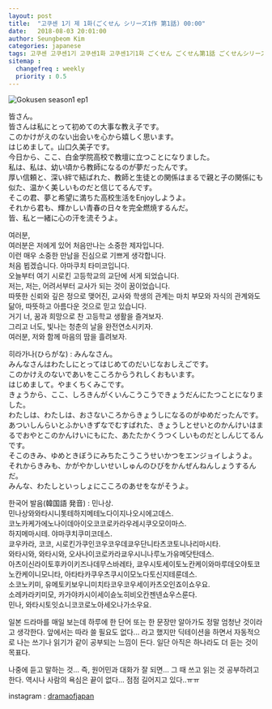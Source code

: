 ```yaml
---
layout: post
title:  "고쿠센 1기 제 1화(ごくせん シリーズ1作 第1話) 00:00"
date:   2018-08-03 20:01:00
author: Seungbeom Kim
categories: japanese
tags: 고쿠센 고쿠센1기 고쿠센1화 고쿠센1기1화 ごくせん ごくせん第1話 ごくせんシリーズ1作第1話 일본드라마 일드 dramaofjapan 일본어공부
sitemap :
  changefreq : weekly
  priority : 0.5
---
```


<img src="{{ site.baseurl }}/assets/japanese/gokusen_season_1_1.PNG" title="Gokusen season1 ep1" class="post-image">

皆さん。<br>
皆さんは私にとって初めての大事な教え子です。<br>
このかけがえのない出会いを心から嬉しく思います。<br>
はじめまして。山口久美子です。<br>
今日から、ここ、白金学院高校で教壇に立つことになりました。<br>
私は、私は、幼い頃から教師になるのが夢だったんです。<br>
厚い信頼と、深い絆で結ばれた、教師と生徒との関係はまるで親と子の関係にも似た、温かく美しいものだと信じてるんです。<br>
そこの君、夢と希望に満ちた高校生活をEnjoyしようよ。<br>
それから君も、輝かしい青春の日々を完全燃焼するんだ。<br>
皆、私と一緒に心の汗を流そうよ。

여러분,<br>
여러분은 저에게 있어 처음만나는 소중한 제자입니다.<br>
이런 매우 소중한 만남을 진심으로 기쁘게 생각합니다.<br>
처음 뵙겠습니다. 야마쿠치 타미코입니다.<br>
오늘부터 여기 시로킨 고등학교의 교단에 서게 되었습니다.<br>
저는, 저는, 어려서부터 교사가 되는 것이 꿈이었습니다.<br>
따뜻한 신뢰와 깊은 정으로 맺어진, 교사와 학생의 관계는 마치 부모와 자식의 관계와도 닮아, 따뜻하고 아름다운 것으로 믿고 있습니다.<br>
거기 너, 꿈과 희망으로 찬 고등학교 생활을 즐겨보자.<br>
그리고 너도, 빛나는 청춘의 날을 완전연소시키자.<br>
여러분, 저와 함께 마음의 땀을 흘려보자.

히라가나(ひらがな) : みんなさん。<br>
みんなさんはわたしにとってはじめてのだいじなおしえごです。<br>
このかけえのないであいをこころからうれしくおもいます。<br>
はじめまして。やまくちくみこです。<br>
きょうから、ここ、しろきんがくいんこうこうできょうだんにたつことになりました。<br>
わたしは、わたしは、おさないころからきょうしになるのがゆめだったんです。<br>
あついしんらいとふかいきずなでむすばれた、きょうしとせいとのかんけいはまるでおやとこのかんけいにもにた、あたたかくうつくしいものだとしんじてるんです。<br>
そこのきみ、ゆめときぼうにみちたこうこうせいかつをエンジョイしようよ。<br>
それからきみも、かがやかしいせいしゅんのひびをかんぜんねんしょうするんだ。<br>
みんな、わたしといっしょにこころのあせをながそうよ。

한국어 발음(韓国語 発音) : 민나상.<br>
민나상와와타시니톳테하지메테노다이지나오시에고데스.<br>
코노카케가에노나이데아이오코코로카라우레시쿠오모이마스.<br>
하지메마시테. 야마쿠치쿠미코데스.<br>
쿄우카라, 코코, 시로킨가쿠인코우코우데쿄우단니타츠코토니나리마시타.<br>
와타시와, 와타시와, 오사나이코로카라쿄우시니나루노가유메닷탄데스.<br>
아츠이신라이토후카이키즈나데무스바레타, 쿄우시토세이토노칸케이와마루데오야토코노칸케이니모니타, 아타타카쿠우츠쿠시이모노다토신지테룬데스.<br>
소코노키미, 유메토키보우니미치타코우코우세이카츠오인죠이쇼우요.<br>
소레카라키미모, 카가야카시이세이슌노히비오칸젠넨쇼우스룬다.<br>
민나, 와타시토잇쇼니코코로노아세오나가소우요.

일본 드라마를 매일 보는데 하루에 한 단어 또는 한 문장만 알아가도 정말 엄청난 것이라고 생각한다.
앞에서는 따라 쓸 필요도 없다... 라고 했지만 딕테이션을 하면서 자동적으로 나는 쓰기나 읽기가 같이 공부되는 느낌이 든다. 일단 아직은 하나라도 더 듣는 것이 목표다.

나중에 듣고 말하는 것... 즉, 원어민과 대화가 잘 되면... 그 때 쓰고 읽는 것 공부하려고 한다.
역시나 사람의 욕심은 끝이 없다... 점점 길어지고 있다..ㅠㅠ

instagram : [dramaofjapan](https://www.instagram.com/p/Bk3ADkzDWlg/?taken-by=dramaofjapan)
